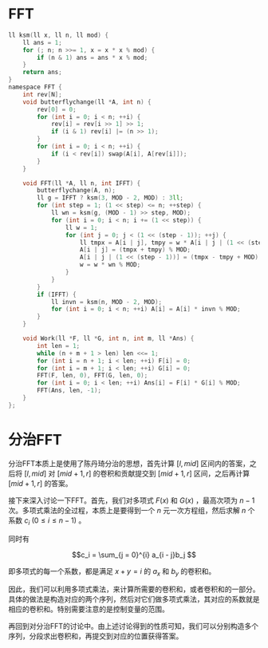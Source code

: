 # FFT

```C
ll ksm(ll x, ll n, ll mod) {
	ll ans = 1;
	for (; n; n >>= 1, x = x * x % mod) {
		if (n & 1) ans = ans * x % mod;
	}
	return ans;
}
namespace FFT {
	int rev[N];
	void butterflychange(ll *A, int n) {
		rev[0] = 0;
		for (int i = 0; i < n; ++i) {
			rev[i] = rev[i >> 1] >> 1;
			if (i & 1) rev[i] |= (n >> 1);
		}
		for (int i = 0; i < n; ++i) {
			if (i < rev[i]) swap(A[i], A[rev[i]]);
		}
	}

	void FFT(ll *A, ll n, int IFFT) {
		butterflychange(A, n);
		ll g = IFFT ? ksm(3, MOD - 2, MOD) : 3ll;
		for (int step = 1; (1 << step) <= n; ++step) {
			ll wn = ksm(g, (MOD - 1) >> step, MOD);
			for (int i = 0; i < n; i += (1 << step)) {
				ll w = 1;
				for (int j = 0; j < (1 << (step - 1)); ++j) {
					ll tmpx = A[i | j], tmpy = w * A[i | j | (1 << (step - 1))] % MOD;
					A[i | j] = (tmpx + tmpy) % MOD;
					A[i | j | (1 << (step - 1))] = (tmpx - tmpy + MOD) % MOD;
					w = w * wn % MOD;
				}
			}
		}
		if (IFFT) {
			ll invn = ksm(n, MOD - 2, MOD);
			for (int i = 0; i < n; ++i) A[i] = A[i] * invn % MOD;
		}
	}

	void Work(ll *F, ll *G, int n, int m, ll *Ans) {
		int len = 1;
		while (n + m + 1 > len) len <<= 1;
		for (int i = n + 1; i < len; ++i) F[i] = 0;
		for (int i = m + 1; i < len; ++i) G[i] = 0;
		FFT(F, len, 0), FFT(G, len, 0);
		for (int i = 0; i < len; ++i) Ans[i] = F[i] * G[i] % MOD;
		FFT(Ans, len, -1);
	}
};
```

# 分治FFT

分治FFT本质上是使用了陈丹琦分治的思想，首先计算 $[l, mid]$ 区间内的答案，之后将 $[l, mid]$ 对 $[mid + 1, r]$ 的卷积和贡献提交到 $[mid + 1, r]$ 区间，之后再计算 $[mid + 1, r]$ 的答案。

接下来深入讨论一下FFT。首先，我们对多项式 $F(x)$ 和 $G(x)$ ，最高次项为 $n - 1$ 次。多项式乘法的全过程，本质上是要得到一个 $n$ 元一次方程组，然后求解 $n$ 个系数 $c_i \ (0 \leq i \leq n - 1)$ 。

同时有

$$c_i = \sum_{j = 0}^{i} a_{i - j}b_j $$

即多项式的每一个系数，都是满足 $x + y = i$ 的 $a_x$ 和 $b_y$ 的卷积和。

因此，我们可以利用多项式乘法，来计算所需要的卷积和，或者卷积和的一部分。具体的做法是构造对应的两个序列，然后对它们做多项式乘法，其对应的系数就是相应的卷积和。特别需要注意的是控制变量的范围。

再回到对分治FFT的讨论中。由上述讨论得到的性质可知，我们可以分别构造多个序列，分段求出卷积和，再提交到对应的位置获得答案。
